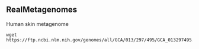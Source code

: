 ## RealMetagenomes

Human skin metagenome
```
wget https://ftp.ncbi.nlm.nih.gov/genomes/all/GCA/013/297/495/GCA_013297495.1_ASM1329749v1/GCA_013297495.1_ASM1329749v1_genomic.fna.gz
```


